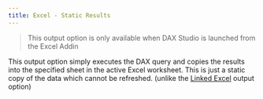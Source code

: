 ```yaml
---
title: Excel - Static Results
---
```

> This output option is only available when DAX Studio is launched from the Excel Addin

This output option simply executes the DAX query and copies the results into the specified sheet in the active Excel worksheet. This is just a static copy of the data which cannot be refreshed. (unlike the [Linked Excel](../excel-linked-results) output option)